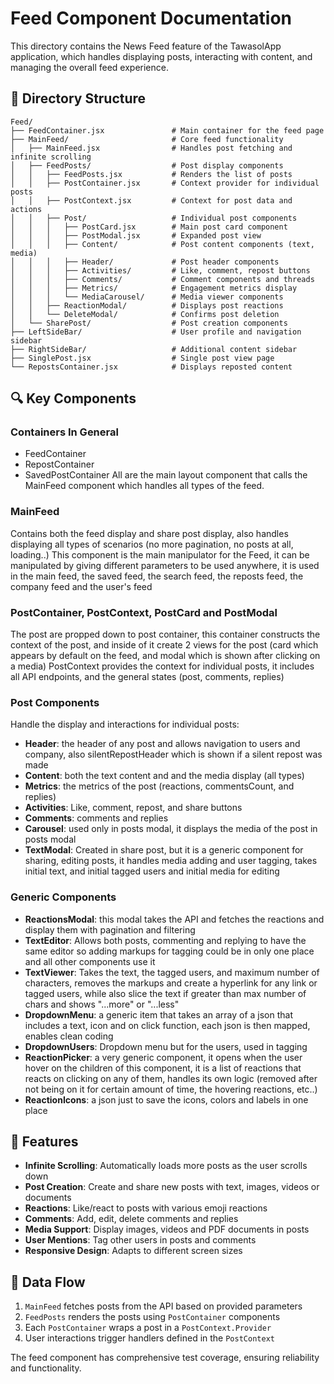 # Feed Component Documentation

This directory contains the News Feed feature of the TawasolApp application, which handles displaying posts, interacting with content, and managing the overall feed experience.

## 📁 Directory Structure

```
Feed/
├── FeedContainer.jsx               # Main container for the feed page
├── MainFeed/                       # Core feed functionality
│   ├── MainFeed.jsx                # Handles post fetching and infinite scrolling
│   ├── FeedPosts/                  # Post display components
│   │   ├── FeedPosts.jsx           # Renders the list of posts
│   │   ├── PostContainer.jsx       # Context provider for individual posts
│   │   ├── PostContext.jsx         # Context for post data and actions
│   │   ├── Post/                   # Individual post components
│   │   │   ├── PostCard.jsx        # Main post card component
│   │   │   ├── PostModal.jsx       # Expanded post view
│   │   │   ├── Content/            # Post content components (text, media)
│   │   │   ├── Header/             # Post header components
│   │   │   ├── Activities/         # Like, comment, repost buttons
│   │   │   ├── Comments/           # Comment components and threads
│   │   │   ├── Metrics/            # Engagement metrics display
│   │   │   └── MediaCarousel/      # Media viewer components
│   │   ├── ReactionModal/          # Displays post reactions
│   │   └── DeleteModal/            # Confirms post deletion
│   └── SharePost/                  # Post creation components
├── LeftSideBar/                    # User profile and navigation sidebar
├── RightSideBar/                   # Additional content sidebar
├── SinglePost.jsx                  # Single post view page
└── RepostsContainer.jsx            # Displays reposted content
```

## 🔍 Key Components

### Containers In General
- FeedContainer
- RepostContainer
- SavedPostContainer
All are the main layout component that calls the MainFeed component which handles all types of the feed.

### MainFeed
Contains both the feed display and share post display, also handles displaying all types of scenarios (no more pagination, no posts at all, loading..)
This component is the main manipulator for the Feed, it can be manipulated by giving different parameters to be used anywhere, it is used in the main feed, the saved feed, the search feed, the reposts feed, the company feed and the user's feed

### PostContainer, PostContext, PostCard and PostModal
The post are propped down to post container, this container constructs the context of the post, and inside of it create 2 views for the post (card which appears by default on the feed, and modal which is shown after clicking on a media)
PostContext provides the context for individual posts, it includes all API endpoints, and the general states (post, comments, replies)

### Post Components
Handle the display and interactions for individual posts:
- **Header**: the header of any post and allows navigation to users and company, also silentRepostHeader which is shown if a silent repost was made
- **Content**: both the text content and and the media display (all types)
- **Metrics**: the metrics of the post (reactions, commentsCount, and replies)
- **Activities**: Like, comment, repost, and share buttons
- **Comments**: comments and replies
- **Carousel**: used only in posts modal, it displays the media of the post in posts modal
- **TextModal**: Created in share post, but it is a generic component for sharing, editing posts, it handles media adding and user tagging, takes initial text, and initial tagged users and initial media for editing

### Generic Components
- **ReactionsModal**: this modal takes the API and fetches the reactions and display them with pagination and filtering
- **TextEditor**: Allows both posts, commenting and replying to have the same editor so adding markups for tagging could be in only one place and all other components use it
- **TextViewer**: Takes the text, the tagged users, and maximum number of characters, removes the markups and create a hyperlink for any link or tagged users, while also slice the text if greater than max number of chars and shows "...more" or "...less"
- **DropdownMenu**: a generic item that takes an array of a json that includes a text, icon and on click function, each json is then mapped, enables clean coding
- **DropdownUsers**: Dropdown menu but for the users, used in tagging
- **ReactionPicker**: a very generic component, it opens when the user hover on the children of this component, it is a list of reactions that reacts on clicking on any of them, handles its own logic (removed after not being on it for certain amount of time, the hovering reactions, etc..)
- **ReactionIcons**: a json just to save the icons, colors and labels in one place

## 🚀 Features

- **Infinite Scrolling**: Automatically loads more posts as the user scrolls down
- **Post Creation**: Create and share new posts with text, images, videos or documents
- **Reactions**: Like/react to posts with various emoji reactions
- **Comments**: Add, edit, delete comments and replies
- **Media Support**: Display images, videos and PDF documents in posts
- **User Mentions**: Tag other users in posts and comments
- **Responsive Design**: Adapts to different screen sizes

## 🔄 Data Flow

1. `MainFeed` fetches posts from the API based on provided parameters
2. `FeedPosts` renders the posts using `PostContainer` components
3. Each `PostContainer` wraps a post in a `PostContext.Provider`
4. User interactions trigger handlers defined in the `PostContext`

The feed component has comprehensive test coverage, ensuring reliability and functionality.